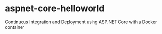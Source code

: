 # aspnet-core-helloworld
Continuous Integration and Deployment using ASP.NET Core with a Docker container
